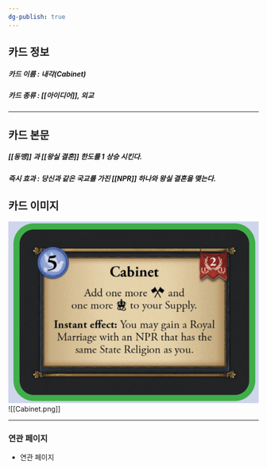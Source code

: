 ```yaml
---
dg-publish: true
---
```

## 카드 정보
##### 카드 이름 : 내각(Cabinet)
##### 카드 종류 : [[아이디어]], 외교
---
## 카드 본문
##### [[동맹]] 과 [[왕실 결혼]] 한도를 1 상승 시킨다.

##### *즉시 효과* : 당신과 같은 국교를 가진 [[NPR]] 하나와 왕실 결혼을 맺는다.

## 카드 이미지
<img src="\Assets\Cabinet.png"/>
![[Cabinet.png]]

--- 

### 연관 페이지
- 연관 페이지
